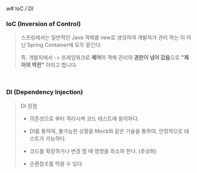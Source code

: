 w# IoC / DI

### IoC (Inversion of Control)
> 스프링에서는 일반적인 Java 객체를 new로 생성하여 개발자가 관리 하는 이 아닌 Spring Container에 모두 맡긴다.  
> 
> 즉, 개발자에서 -> 프레임워크로 **제어**의 객체 관리의 **권한이 넘어 갔음**으로 **"제어의 역전"** 이라고 합니다.

<br>

### DI (Dependency Injection)
> DI 장점
> - 의존성으로 부터 격리시켜 코드 테스트에 용이하다.
> 
> - DI를 통하여, 불가능한 상황을 Mock와 같은 기술을 통하여, 안정적으로 테스트가 가능하다.
> 
> - 코드를 확장하거나 변경 할 때 영향을 최소하 한다. (추상화)
> 
> - 순환참조를 막을 수 있다.